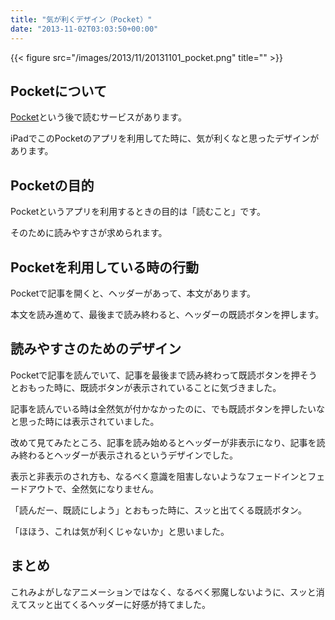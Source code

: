 ```yaml
---
title: "気が利くデザイン（Pocket）"
date: "2013-11-02T03:03:50+00:00"
---
```


{{< figure src="/images/2013/11/20131101_pocket.png" title="" >}}

## Pocketについて

[Pocket](http://getpocket.com "Pocket")という後で読むサービスがあります。

iPadでこのPocketのアプリを利用してた時に、気が利くなと思ったデザインがあります。

## Pocketの目的

Pocketというアプリを利用するときの目的は「読むこと」です。

そのために読みやすさが求められます。

## Pocketを利用している時の行動

Pocketで記事を開くと、ヘッダーがあって、本文があります。

本文を読み進めて、最後まで読み終わると、ヘッダーの既読ボタンを押します。

## 読みやすさのためのデザイン

Pocketで記事を読んでいて、記事を最後まで読み終わって既読ボタンを押そうとおもった時に、既読ボタンが表示されていることに気づきました。

記事を読んでいる時は全然気が付かなかったのに、でも既読ボタンを押したいなと思った時には表示されていました。

改めて見てみたところ、記事を読み始めるとヘッダーが非表示になり、記事を読み終わるとヘッダーが表示されるというデザインでした。

表示と非表示のされ方も、なるべく意識を阻害しないようなフェードインとフェードアウトで、全然気になりません。

「読んだー、既読にしよう」とおもった時に、スッと出てくる既読ボタン。

「ほほう、これは気が利くじゃないか」と思いました。

## まとめ

これみよがしなアニメーションではなく、なるべく邪魔しないように、スッと消えてスッと出てくるヘッダーに好感が持てました。
